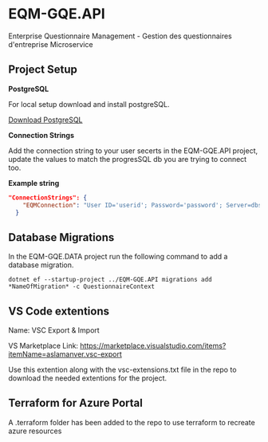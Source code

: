# EQM-GQE.API
Enterprise Questionnaire Management - Gestion des questionnaires d'entreprise Microservice

## Project Setup

**PostgreSQL**

For local setup download and install postgreSQL.

[Download PostgreSQL](https://www.postgresql.org/download/)


**Connection Strings**

Add the connection string to your user secerts in the EQM-GQE.API project, update the values to match the progresSQL db you are trying to connect too.

**Example string**

```JSON
"ConnectionStrings": {
    "EQMConnection": "User ID='userid'; Password='password'; Server=dbserver;Port=5432;Database=dbname;Integrated Security=true;Pooling=true;"
  }
```


## Database Migrations
In the EQM-GQE.DATA project run the following command to add a database migration.
```
dotnet ef --startup-project ../EQM-GQE.API migrations add *NameOfMigration* -c QuestionnaireContext
```

## VS Code extentions

Name: VSC Export & Import

VS Marketplace Link: https://marketplace.visualstudio.com/items?itemName=aslamanver.vsc-export

Use this extention along with the vsc-extensions.txt file in the repo to download the needed extentions for the project.

## Terraform for Azure Portal

A .terraform folder has been added to the repo to use terraform to recreate azure resources


